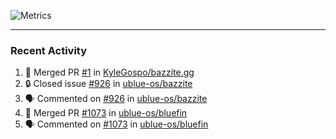 ![Metrics](https://metrics.lecoq.io/KyleGospo?template=classic&base=header%2C%20activity%2C%20community%2C%20repositories%2C%20metadata&base.indepth=false&base.hireable=false&base.skip=false&config.timezone=America%2FLos_Angeles)

---
### Recent Activity
<!--START_SECTION:activity-->
1. 🎉 Merged PR [#1](https://github.com/KyleGospo/bazzite.gg/pull/1) in [KyleGospo/bazzite.gg](https://github.com/KyleGospo/bazzite.gg)
2. 🔒 Closed issue [#926](https://github.com/ublue-os/bazzite/issues/926) in [ublue-os/bazzite](https://github.com/ublue-os/bazzite)
3. 🗣 Commented on [#926](https://github.com/ublue-os/bazzite/issues/926#issuecomment-2027899302) in [ublue-os/bazzite](https://github.com/ublue-os/bazzite)
4. 🎉 Merged PR [#1073](https://github.com/ublue-os/bluefin/pull/1073) in [ublue-os/bluefin](https://github.com/ublue-os/bluefin)
5. 🗣 Commented on [#1073](https://github.com/ublue-os/bluefin/pull/1073#issuecomment-2027870639) in [ublue-os/bluefin](https://github.com/ublue-os/bluefin)
<!--END_SECTION:activity-->
